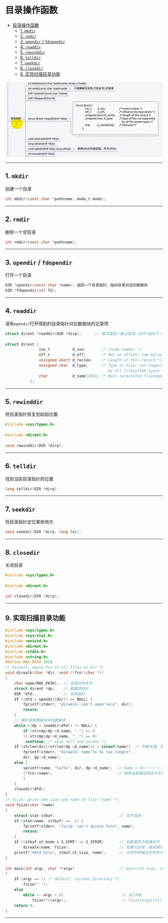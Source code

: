 # 目录操作函数

- [目录操作函数](#目录操作函数)
  - [1. `mkdir`](#1-mkdir)
  - [2. `rmdir`](#2-rmdir)
  - [3. `opendir` / `fdopendir`](#3-opendir--fdopendir)
  - [4. `readdir`](#4-readdir)
  - [5. `rewinddir`](#5-rewinddir)
  - [6. `telldir`](#6-telldir)
  - [7. `seekdir`](#7-seekdir)
  - [8. `closedir`](#8-closedir)
  - [9. 实现扫描目录功能](#9-实现扫描目录功能)

![目录操作](images/2023-09-14-15-25-47.png)

---

## 1. `mkdir`

创建一个目录

```c
int mkdir(const char *pathname, mode_t mode);
```

---

## 2. `rmdir`

删除一个空目录

```c
int rmdir(const char *pathname);
```

---

## 3. `opendir` / `fdopendir`

打开一个目录

```c
DIR *opendir(const char *name); 返回一个目录指针，指向目录对应的数据块
DIR *fdopendir(int fd);
```

---

## 4. `readdir`

读有`opendir`打开得到的目录指针对应数据块的记录项

```c
struct dirent *readdir(DIR *dirp);      // 每次返回一条记录项，DIR*指向下一条记录项

struct dirent {
               ino_t          d_ino;       /* Inode number */
               off_t          d_off;       /* Not an offset; see below */
               unsigned short d_reclen;    /* Length of this record */
               unsigned char  d_type;      /* Type of file; not supported
                                              by all filesystem types */
               char           d_name[256]; /* Null-terminated filename */
           };
```

---

## 5. `rewinddir`

将目录指针恢复到起始位置

```c
#include <sys/types.h>

#include <dirent.h>

void rewinddir(DIR *dirp);
```

---

## 6. `telldir`

找到当前目录指针的位置

```c
long telldir(DIR *dirp);
```

---

## 7. `seekdir`

将目录指针定位某些地方

```c
void seekdir(DIR *dirp, long loc);
```

---

## 8. `closedir`

关闭目录

```c
#include <sys/types.h>

#include <dirent.h>

int closedir(DIR *dirp);
```

---

## 9. 实现扫描目录功能

```c
#include <sys/types.h>
#include <sys/stat.h>
#include <unistd.h>
#include <dirent.h>
#include <stdio.h>
#include <string.h>
#define MAX_PATH 1024
/* dirwalk: apply fcn to all files in dir */
void dirwalk(char *dir, void (*fcn)(char *))
{
    char name[MAX_PATH];  // 存储文件名字
    struct dirent *dp;    // 数据项指针
    DIR *dfd;             // 目录指针
    if ((dfd = opendir(dir)) == NULL) {
        fprintf(stderr, "dirwalk: can't open %s\n", dir);
        return;
    }
    // 循环读取数据块中的数据项
    while ((dp = readdir(dfd)) != NULL) {
        if (strcmp(dp->d_name, ".") == 0
        || strcmp(dp->d_name, "..") == 0)
         continue; /* skip self and parent */
    if (strlen(dir)+strlen(dp->d_name)+2 > sizeof(name))  // 判断长度，防止越界
        fprintf(stderr, "dirwalk: name %s %s too long\n",
        dir, dp->d_name);
    else {
        sprintf(name, "%s/%s", dir, dp->d_name);  // name = dir + / + dp->name
        (*fcn)(name);                             // 继续当前路径是否为文件
        }
    }
    closedir(dfd); 
}
/* fsize: print the size and name of file "name" */
void fsize(char *name)
{
    struct stat stbuf;                             // 文件信息
    if (stat(name, &stbuf) == -1) {
        fprintf(stderr, "fsize: can't access %s\n", name);
        return;
    }
    if ((stbuf.st_mode & S_IFMT) == S_IFDIR)       // 判断是否为普通文件
        dirwalk(name, fsize);                      // 如果为目录，继续递归
    printf("%8ld %s\n", stbuf.st_size, name);      // 为文件即输出文件的大小和文件名
}

int main(int argc, char **argv)                    // main(int argc, char *argv[])
{
    if (argc == 1) /* default: current directory */
        fsize(".");
    else
        while (--argc > 0)                          // 从1开始  
            fsize(*++argv);                         // fsize(argv[++i])
    return 0;
}
```

---
